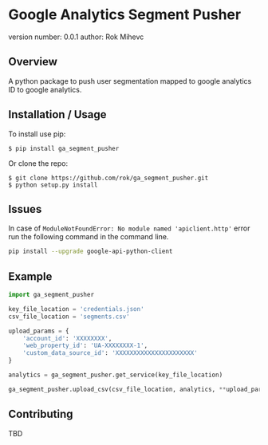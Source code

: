 Google Analytics Segment Pusher
===============================

version number: 0.0.1
author: Rok Mihevc

Overview
--------

A python package to push user segmentation mapped to google analytics ID to google analytics.

Installation / Usage
--------------------

To install use pip:

    $ pip install ga_segment_pusher


Or clone the repo:

    $ git clone https://github.com/rok/ga_segment_pusher.git
    $ python setup.py install    

Issues
------

In case of `ModuleNotFoundError: No module named 'apiclient.http'` error run the following command in the command line.
```bash
pip install --upgrade google-api-python-client
```

Example
-------
```python
import ga_segment_pusher

key_file_location = 'credentials.json'
csv_file_location = 'segments.csv'

upload_params = {
    'account_id': 'XXXXXXXX',
    'web_property_id': 'UA-XXXXXXXX-1',
    'custom_data_source_id': 'XXXXXXXXXXXXXXXXXXXXXX'
}

analytics = ga_segment_pusher.get_service(key_file_location)

ga_segment_pusher.upload_csv(csv_file_location, analytics, **upload_params)
```

Contributing
------------

TBD
